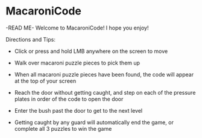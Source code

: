 # MacaroniCode #

 
-READ ME-
Welcome to MacaroniCode! I hope you enjoy!

Directions and Tips:

- Click or press and hold LMB anywhere on the screen to move

- Walk over macaroni puzzle pieces to pick them up
- When all macaroni puzzle pieces have been found, the code will appear at the top of your screen
- Reach the door without getting caught, and step on each of the pressure plates in order of the code to open the door
- Enter the bush past the door to get to the next level
- Getting caught by any guard will automatically end the game, or complete all 3 puzzles to win the game